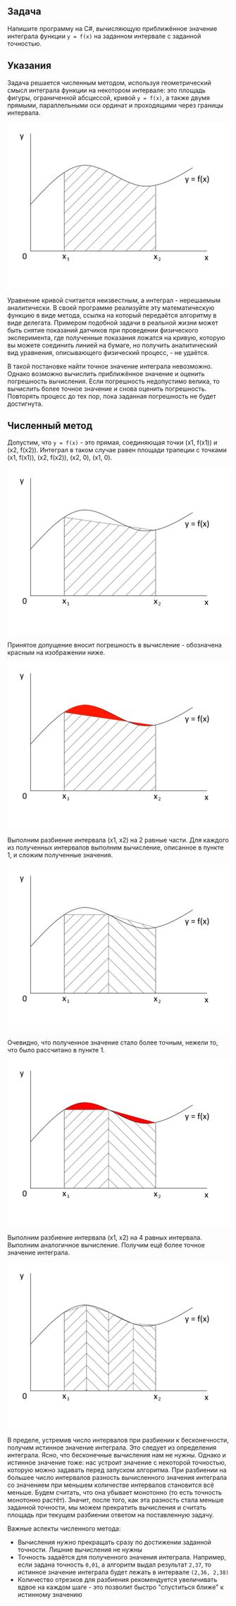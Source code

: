 ## Задача

Напишите программу на C#, вычисляющую приближённое значение интеграла функции `y = f(x)` на заданном интервале с заданной точностью.

## Указания

Задача решается численным методом, используя геометрический смысл интеграла функции на некотором интервале: это площадь фигуры, ограниченной абсциссой, кривой `y = f(x)`, а также двумя прямыми, параллельными оси ординат и проходящими через границы интервала.

![](./img/integral-1.png)

Уравнение кривой считается неизвестным, а интеграл - нерешаемым аналитически. В своей программе реализуйте эту математическую функцию в виде метода, ссылка на который передаётся алгоритму в виде делегата. Примером подобной задачи в реальной жизни может быть снятие показаний датчиков при проведении физического эксперимента, где полученные показания ложатся на кривую, которую вы можете соединить линией на бумаге, но получить аналитический вид уравнения, описывающего физический процесс, - не удаётся.

В такой постановке найти точное значение интеграла невозможно. Однако возможно вычислить приближённое значение и оценить погрешность вычисления. Если погрешность недопустимо велика, то вычислить более точное значение и снова оценить погрешность. Повторять процесс до тех пор, пока заданная погрешность не будет достигнута. 

## Численный метод

Допустим, что `y = f(x)` - это прямая, соединяющая точки (x1, f(x1)) и (x2, f(x2)). Интеграл в таком случае равен площади трапеции с точками (x1, f(x1)), (x2, f(x2)), (x2, 0), (x1, 0). 

![](./img/integral-2.png)

Принятое допущение вносит погрешность в вычисление - обозначена красным на изображении ниже.

![](./img/integral-3.png)


Выполним разбиение интервала (x1, x2) на 2 равные части. Для каждого из полученных интервалов выполним вычисление, описанное в пункте 1, и сложим полученные значения. 

![](./img/integral-4.png)

Очевидно, что полученное значение стало более точным, нежели то, что было рассчитано в пункте 1.

![](./img/integral-5.png)



Выполним разбиение интервала (x1, x2) на 4 равных интервала. Выполним аналогичное вычисление. Получим ещё более точное значение интеграла.

![](./img/integral-6.png)


В пределе, устремив число интервалов при разбиении к бесконечности, получим истинное значение интеграла. Это следует из определения интеграла. Ясно, что бесконечные вычисления нам не нужны. Однако и истинное значение тоже: нас устроит значение с некоторой точностью, которую можно задавать перед запуском алгоритма. При разбиении на большее число интервалов разность вычисленного значения интеграла со значением при меньшем количестве интервалов становится всё меньше. Будем считать, что она убывает монотонно (то есть точность монотонно растёт). Значит, после того, как эта разность стала меньше заданной точности, мы можем прекратить вычисления и считать площадь при текущем разбиении ответом на поставленную задачу.

Важные аспекты численного метода:
- Вычисления нужно прекращать сразу по достижении заданной точности. Лишние вычисления не нужны
- Точность задаётся для полученного значения интеграла. Например, если задана точность `0,01`, а алгоритм выдал результат `2,37`, то истинное значение интеграла будет лежать в интервале `(2,36, 2,38)`
- Количество отрезков для разбиения рекомендуется увеличивать вдвое на каждом шаге - это позволит быстро "спуститься ближе" к истинному значению
